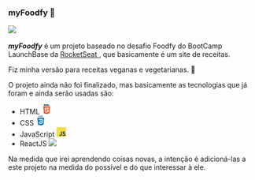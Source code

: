 ### myFoodfy 🌱

<img src="./images/cap1.png" width="500px" >

_**myFoodfy**_ é um projeto baseado no desafio Foodfy do BootCamp LaunchBase da <a href="https://rocketseat.com.br/">RocketSeat </a>, que basicamente é um site de receitas.

Fiz minha versão para receitas veganas e vegetarianas. 🌱

O projeto ainda não foi finalizado, mas basicamente as tecnologias que já foram e ainda serão usadas são:  
 * HTML <img src="https://raw.githubusercontent.com/devicons/devicon/master/icons/html5/html5-original-wordmark.svg" width="20" />
 * CSS <img src="https://raw.githubusercontent.com/devicons/devicon/master/icons/css3/css3-plain-wordmark.svg" width="20" />
 * JavaScript <img src="https://raw.githubusercontent.com/devicons/devicon/master/icons/javascript/javascript-original.svg" width="20" />
 * ReactJS <img src="https://i.ibb.co/4RHMmLQ/react.png" width="20"/>

Na medida que irei aprendendo coisas novas, a intenção é adicioná-las a este projeto na medida do possível e do que interessar à ele.

